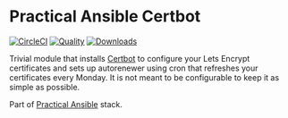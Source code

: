 # Practical Ansible Certbot

[![CircleCI](https://img.shields.io/circleci/project/github/practical-ansible/certbot.svg)](https://circleci.com/gh/practical-ansible/nginx-node)
[![Quality](https://img.shields.io/ansible/quality/21423.svg)](https://galaxy.ansible.com/practical-ansible/certbot)
[![Downloads](https://img.shields.io/ansible/role/d/21423.svg)](https://galaxy.ansible.com/practical-ansible/certbot)

Trivial module that installs [Certbot](https://certbot.eff.org/) to configure your Lets Encrypt certificates and sets up autorenewer using cron that refreshes your certificates every Monday. It is not meant to be configurable to keep it as simple as possible.

Part of [Practical Ansible](https://github.com/practical-ansible) stack.

